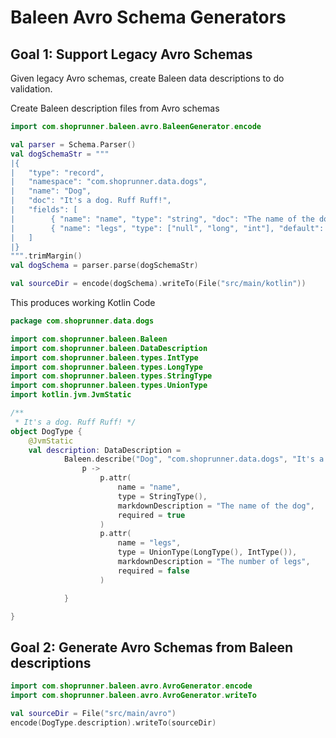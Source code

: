 # Baleen Avro Schema Generators

## Goal 1: Support Legacy Avro Schemas

Given legacy Avro schemas, create Baleen data descriptions to do validation.

Create Baleen description files from Avro schemas

```kotlin
import com.shoprunner.baleen.avro.BaleenGenerator.encode

val parser = Schema.Parser()
val dogSchemaStr = """
|{
|   "type": "record",
|   "namespace": "com.shoprunner.data.dogs",
|   "name": "Dog",
|   "doc": "It's a dog. Ruff Ruff!",
|   "fields": [
|        { "name": "name", "type": "string", "doc": "The name of the dog" },
|        { "name": "legs", "type": ["null", "long", "int"], "default": null, "doc": "The number of legs" }
|   ]
|}
""".trimMargin()
val dogSchema = parser.parse(dogSchemaStr)

val sourceDir = encode(dogSchema).writeTo(File("src/main/kotlin"))
```

This produces working Kotlin Code

```kotlin
package com.shoprunner.data.dogs

import com.shoprunner.baleen.Baleen
import com.shoprunner.baleen.DataDescription
import com.shoprunner.baleen.types.IntType
import com.shoprunner.baleen.types.LongType
import com.shoprunner.baleen.types.StringType
import com.shoprunner.baleen.types.UnionType
import kotlin.jvm.JvmStatic

/**
 * It's a dog. Ruff Ruff! */
object DogType {
    @JvmStatic
    val description: DataDescription =
            Baleen.describe("Dog", "com.shoprunner.data.dogs", "It's a dog. Ruff Ruff!") {
                p ->
                    p.attr(
                        name = "name",
                        type = StringType(),
                        markdownDescription = "The name of the dog",
                        required = true
                    )
                    p.attr(
                        name = "legs",
                        type = UnionType(LongType(), IntType()),
                        markdownDescription = "The number of legs",
                        required = false
                    )

            }

}
``` 

## Goal 2: Generate Avro Schemas from Baleen descriptions

```kotlin
import com.shoprunner.baleen.avro.AvroGenerator.encode
import com.shoprunner.baleen.avro.AvroGenerator.writeTo

val sourceDir = File("src/main/avro")
encode(DogType.description).writeTo(sourceDir)
```